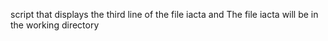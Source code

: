 script that displays the third line of the file iacta and The file iacta will be in the working directory
